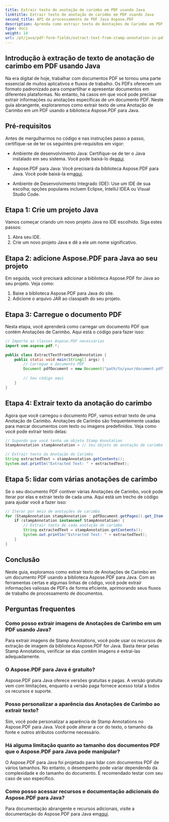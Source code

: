 ```yaml
---
title: Extrair texto de anotação de carimbo em PDF usando Java
linktitle: Extrair texto de anotação de carimbo em PDF usando Java
second_title: API de processamento de PDF Java Aspose.PDF
description: Aprenda como extrair texto de Anotações de Carimbo em PDF usando Java com este guia abrangente. Use Aspose.PDF para Java para processamento eficiente de documentos PDF.
type: docs
weight: 14
url: /pt/java/pdf-form-fields/extract-text-from-stamp-annotation-in-pdf-using-java/
---
```


## Introdução à extração de texto de anotação de carimbo em PDF usando Java

Na era digital de hoje, trabalhar com documentos PDF se tornou uma parte essencial de muitos aplicativos e fluxos de trabalho. Os PDFs oferecem um formato padronizado para compartilhar e apresentar documentos em diferentes plataformas. No entanto, há casos em que você pode precisar extrair informações ou anotações específicas de um documento PDF. Neste guia abrangente, exploraremos como extrair texto de uma Anotação de Carimbo em um PDF usando a biblioteca Aspose.PDF para Java.

## Pré-requisitos

Antes de mergulharmos no código e nas instruções passo a passo, certifique-se de ter os seguintes pré-requisitos em vigor:

-  Ambiente de desenvolvimento Java: Certifique-se de ter o Java instalado em seu sistema. Você pode baixá-lo de[aqui](https://www.java.com/download/).

-  Aspose.PDF para Java: Você precisará da biblioteca Aspose.PDF para Java. Você pode baixá-la em[aqui](https://releases.aspose.com/pdf/java/).

- Ambiente de Desenvolvimento Integrado (IDE): Use um IDE de sua escolha; opções populares incluem Eclipse, IntelliJ IDEA ou Visual Studio Code.

## Etapa 1: Crie um projeto Java

Vamos começar criando um novo projeto Java no IDE escolhido. Siga estes passos:

1. Abra seu IDE.
2. Crie um novo projeto Java e dê a ele um nome significativo.

## Etapa 2: adicione Aspose.PDF para Java ao seu projeto

Em seguida, você precisará adicionar a biblioteca Aspose.PDF for Java ao seu projeto. Veja como:

1. Baixe a biblioteca Aspose.PDF para Java do site.
2. Adicione o arquivo JAR ao classpath do seu projeto.

## Etapa 3: Carregue o documento PDF

Nesta etapa, você aprenderá como carregar um documento PDF que contém Anotações de Carimbo. Aqui está o código para fazer isso:

```java
// Importe as classes Aspose.PDF necessárias
import com.aspose.pdf.*;

public class ExtractTextFromStampAnnotation {
    public static void main(String[] args) {
        // Carregue o documento PDF
        Document pdfDocument = new Document("path/to/your/document.pdf");
        
        // Seu código aqui
    }
}
```

## Etapa 4: Extrair texto da anotação do carimbo

Agora que você carregou o documento PDF, vamos extrair texto de uma Anotação de Carimbo. Anotações de Carimbo são frequentemente usadas para marcar documentos com texto ou imagens predefinidos. Veja como você pode extrair texto delas:

```java
// Supondo que você tenha um objeto Stamp Annotation
StampAnnotation stampAnnotation = // Seu objeto de anotação de carimbo aqui

// Extrair texto da Anotação do Carimbo
String extractedText = stampAnnotation.getContents();
System.out.println("Extracted Text: " + extractedText);
```

## Etapa 5: lidar com várias anotações de carimbo

Se o seu documento PDF contiver várias Anotações de Carimbo, você pode iterar por elas e extrair texto de cada uma. Aqui está um trecho de código para ajudar você a fazer isso:

```java
// Iterar por meio de anotações de carimbo
for (StampAnnotation stampAnnotation : pdfDocument.getPages().get_Item(1).getAnnotations()) {
    if (stampAnnotation instanceof StampAnnotation) {
        // Extrair texto de cada anotação de carimbo
        String extractedText = stampAnnotation.getContents();
        System.out.println("Extracted Text: " + extractedText);
    }
}
```

## Conclusão

Neste guia, exploramos como extrair texto de Anotações de Carimbo em um documento PDF usando a biblioteca Aspose.PDF para Java. Com as ferramentas certas e algumas linhas de código, você pode extrair informações valiosas de PDFs de forma eficiente, aprimorando seus fluxos de trabalho de processamento de documentos.

## Perguntas frequentes

### Como posso extrair imagens de Anotações de Carimbo em um PDF usando Java?

Para extrair imagens de Stamp Annotations, você pode usar os recursos de extração de imagem da biblioteca Aspose.PDF for Java. Basta iterar pelas Stamp Annotations, verificar se elas contêm imagens e extraí-las adequadamente.

### O Aspose.PDF para Java é gratuito?

Aspose.PDF para Java oferece versões gratuitas e pagas. A versão gratuita vem com limitações, enquanto a versão paga fornece acesso total a todos os recursos e suporte.

### Posso personalizar a aparência das Anotações de Carimbo ao extrair texto?

Sim, você pode personalizar a aparência de Stamp Annotations no Aspose.PDF para Java. Você pode alterar a cor do texto, o tamanho da fonte e outros atributos conforme necessário.

### Há alguma limitação quanto ao tamanho dos documentos PDF que o Aspose.PDF para Java pode manipular?

O Aspose.PDF para Java foi projetado para lidar com documentos PDF de vários tamanhos. No entanto, o desempenho pode variar dependendo da complexidade e do tamanho do documento. É recomendado testar com seu caso de uso específico.

### Como posso acessar recursos e documentação adicionais do Aspose.PDF para Java?

 Para documentação abrangente e recursos adicionais, visite a documentação do Aspose.PDF para Java em[aqui](https://reference.aspose.com/pdf/java/).